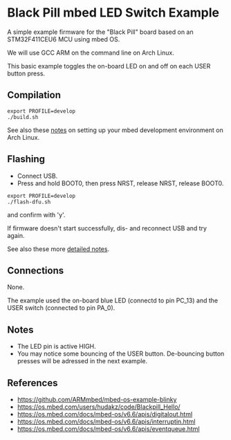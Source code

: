 Black Pill mbed LED Switch Example
==================================

A simple example firmware for the "Black Pill" board based on an STM32F411CEU6 MCU using mbed OS.

We will use GCC ARM on the command line on Arch Linux.

This basic example toggles the on-board LED on and off on each USER button press.

## Compilation

```
export PROFILE=develop
./build.sh
```

See also these [notes](./notes-mbed-arch.md) on setting up your mbed development environment on
Arch Linux.

## Flashing

* Connect USB.
* Press and hold BOOT0, then press NRST, release NRST, release BOOT0.

```
export PROFILE=develop
./flash-dfu.sh
```

and confirm with 'y'.

If firmware doesn't start successfully, dis- and reconnect USB and try again.

See also these more [detailed notes](./notes-mbed-blackpill.md).


## Connections

None.

The example used the on-board blue LED (connectd to pin PC_13) and the USER switch (connected to
pin PA_0).


## Notes

* The LED pin is active HIGH.
* You may notice some bouncing of the USER button. De-bouncing button presses will be adressed in
  the next example.

## References

* <https://github.com/ARMmbed/mbed-os-example-blinky>
* <https://os.mbed.com/users/hudakz/code/Blackpill_Hello/>
* <https://os.mbed.com/docs/mbed-os/v6.6/apis/digitalout.html>
* <https://os.mbed.com/docs/mbed-os/v6.6/apis/interruptin.html>
* <https://os.mbed.com/docs/mbed-os/v6.6/apis/eventqueue.html>
